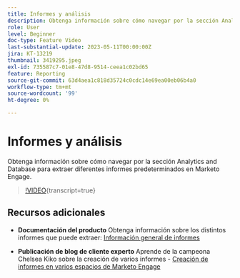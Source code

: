 ```yaml
---
title: Informes y análisis
description: Obtenga información sobre cómo navegar por la sección Analytics and Database para extraer diferentes informes predeterminados en Marketo Engage.
role: User
level: Beginner
doc-type: Feature Video
last-substantial-update: 2023-05-11T00:00:00Z
jira: KT-13219
thumbnail: 3419295.jpeg
exl-id: 735587c7-01e8-47d8-9514-ceea1c02bd65
feature: Reporting
source-git-commit: 63d4aea1c818d35724c0cdc14e69ea00eb06b4a0
workflow-type: tm+mt
source-wordcount: '99'
ht-degree: 0%

---
```


# Informes y análisis

Obtenga información sobre cómo navegar por la sección Analytics and Database para extraer diferentes informes predeterminados en Marketo Engage.

>[!VIDEO](https://video.tv.adobe.com/v/3419295/?learn=on){transcript=true}

## Recursos adicionales

* **Documentación del producto**
Obtenga información sobre los distintos informes que puede extraer: [Información general de informes](https://experienceleague.adobe.com/docs/marketo/using/product-docs/reporting/reporting-overview.html?lang=en&amp;sdid=M7K4SLTS&amp;mv=email&amp;mv2=instreml)

* **Publicación de blog de cliente experto**
Aprende de la campeona Chelsea Kiko sobre la creación de varios informes - [Creación de informes en varios espacios de Marketo Engage](https://nation.marketo.com/t5/product-blogs/how-marketo-champion-chelsea-kiko-reports-in-various-marketo/ba-p/242627)
